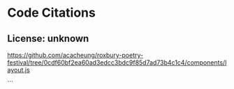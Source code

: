 # Code Citations

## License: unknown
https://github.com/acacheung/roxbury-poetry-festival/tree/0cdf60bf2ea60ad3edcc3bdc9f85d7ad73b4c1c4/components/layout.js

\`\`\`
<script
    dangerouslySetInnerHTML={{
      __html: `
        window.dataLayer = window.dataLayer || [];
        function gtag(){dataLayer.push(arguments);}
        gtag('js', new Date());
        gtag('config', 'G-
\`\`\`
